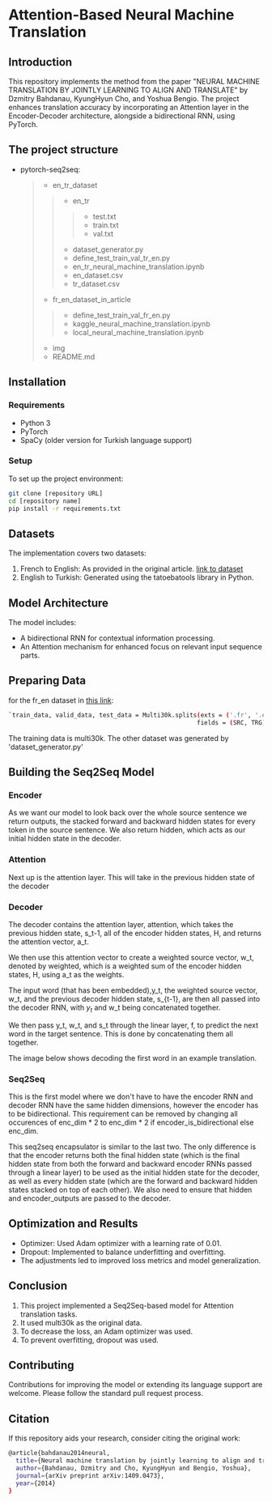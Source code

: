 # Attention-Based Neural Machine Translation

## Introduction
This repository implements the method from the paper "NEURAL MACHINE TRANSLATION BY JOINTLY LEARNING TO ALIGN AND TRANSLATE" by Dzmitry Bahdanau, KyungHyun Cho, and Yoshua Bengio. The project enhances translation accuracy by incorporating an Attention layer in the Encoder-Decoder architecture, alongside a bidirectional RNN, using PyTorch.

## The project structure
* pytorch-seq2seq:
    >- en_tr_dataset
    >>- en_tr
    >>>- test.txt
    >>>- train.txt
    >>>- val.txt
    >>- dataset_generator.py    
    >>- define_test_train_val_tr_en.py
    >>- en_tr_neural_machine_translation.ipynb
    >>- en_dataset.csv
    >>- tr_dataset.csv
    >- fr_en_dataset_in_article
    >>- define_test_train_val_fr_en.py
    >>- kaggle_neural_machine_translation.ipynb
    >>- local_neural_machine_translation.ipynb
    >- img    
    >- README.md

## Installation

### Requirements
- Python 3
- PyTorch
- SpaCy (older version for Turkish language support)

### Setup
To set up the project environment:
```bash
git clone [repository URL]
cd [repository name]
pip install -r requirements.txt
```

## Datasets

The implementation covers two datasets:
<ol>
<li>French to English: As provided in the original article. <a href="https://www.statmt.org/europarl/v7/fr-en.tgz">link to dataset</a></li>
<li>English to Turkish: Generated using the tatoebatools library in Python.</li>
</ol>

## Model Architecture

The model includes:

- A bidirectional RNN for contextual information processing.
- An Attention mechanism for enhanced focus on relevant input sequence parts.

## Preparing Data
for the fr_en dataset in <a href="https://www.statmt.org/europarl/v7/fr-en.tgz">this link</a>:
```bash
`train_data, valid_data, test_data = Multi30k.splits(exts = ('.fr', '.en'), 
                                                    fields = (SRC, TRG))`    
```                                                    
The training data is multi30k.
The other dataset was generated by 'dataset_generator.py'

## Building the Seq2Seq Model

### Encoder
As we want our model to look back over the whole source sentence we return outputs, the stacked forward and backward hidden states for every token in the source sentence. We also return hidden, which acts as our initial hidden state in the decoder.

### Attention
Next up is the attention layer. This will take in the previous hidden state of the decoder

### Decoder
The decoder contains the attention layer, attention, which takes the previous hidden state, s_t-1, all of the encoder hidden states, H, and returns the attention vector, a_t.

We then use this attention vector to create a weighted source vector, w_t, denoted by weighted, which is a weighted sum of the encoder hidden states, H, using a_t as the weights.

The input word (that has been embedded),y_t, the weighted source vector, w_t, and the previous decoder hidden state, s_{t-1}, are then all passed into the decoder RNN, with $y_t$ and w_t being concatenated together.


We then pass y_t, w_t, and s_t through the linear layer, f, to predict the next word in the target sentence. This is done by concatenating them all together.

The image below shows decoding the first word in an example translation.

### Seq2Seq
This is the first model where we don't have to have the encoder RNN and decoder RNN have the same hidden dimensions, however the encoder has to be bidirectional. This requirement can be removed by changing all occurences of enc_dim * 2 to enc_dim * 2 if encoder_is_bidirectional else enc_dim.

This seq2seq encapsulator is similar to the last two. The only difference is that the encoder returns both the final hidden state (which is the final hidden state from both the forward and backward encoder RNNs passed through a linear layer) to be used as the initial hidden state for the decoder, as well as every hidden state (which are the forward and backward hidden states stacked on top of each other). We also need to ensure that hidden and encoder_outputs are passed to the decoder.

## Optimization and Results
- Optimizer: Used Adam optimizer with a learning rate of 0.01.
- Dropout: Implemented to balance underfitting and overfitting.
- The adjustments led to improved loss metrics and model generalization.
    
## Conclusion
1. This project implemented a Seq2Seq-based model for Attention translation tasks.
2. It used multi30k as the original data.
3. To decrease the loss, an Adam optimizer was used.
4. To prevent overfitting, dropout was used.

## Contributing

Contributions for improving the model or extending its language support are welcome. Please follow the standard pull request process.

## Citation

If this repository aids your research, consider citing the original work:
```bash
@article{bahdanau2014neural,
  title={Neural machine translation by jointly learning to align and translate},
  author={Bahdanau, Dzmitry and Cho, KyungHyun and Bengio, Yoshua},
  journal={arXiv preprint arXiv:1409.0473},
  year={2014}
}
```
